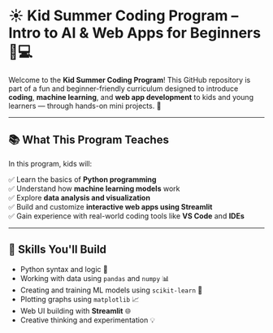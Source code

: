 # ☀️ Kid Summer Coding Program – Intro to AI & Web Apps for Beginners 🧠💻

Welcome to the **Kid Summer Coding Program**! This GitHub repository is part of a fun and beginner-friendly curriculum designed to introduce **coding**, **machine learning**, and **web app development** to kids and young learners — through hands-on mini projects. 🚀

---

## 📚 What This Program Teaches

In this program, kids will:

✅ Learn the basics of **Python programming**  
✅ Understand how **machine learning models** work  
✅ Explore **data analysis and visualization**  
✅ Build and customize **interactive web apps using Streamlit**  
✅ Gain experience with real-world coding tools like **VS Code** and **IDEs**

---

## 🧠 Skills You'll Build

- Python syntax and logic 🐍  
- Working with data using `pandas` and `numpy` 📊  
- Creating and training ML models using `scikit-learn` 🤖  
- Plotting graphs using `matplotlib` 📈  
- Web UI building with **Streamlit** 🌐  
- Creative thinking and experimentation 💡
